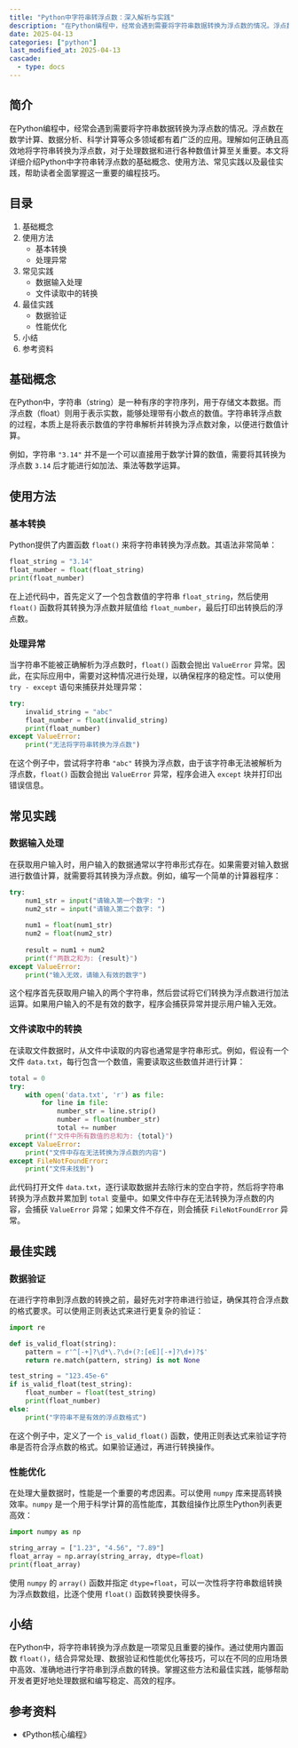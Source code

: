 ```yaml
---
title: "Python中字符串转浮点数：深入解析与实践"
description: "在Python编程中，经常会遇到需要将字符串数据转换为浮点数的情况。浮点数在数学计算、数据分析、科学计算等众多领域都有着广泛的应用。理解如何正确且高效地将字符串转换为浮点数，对于处理数据和进行各种数值计算至关重要。本文将详细介绍Python中字符串转浮点数的基础概念、使用方法、常见实践以及最佳实践，帮助读者全面掌握这一重要的编程技巧。"
date: 2025-04-13
categories: ["python"]
last_modified_at: 2025-04-13
cascade:
  - type: docs
---
```



## 简介
在Python编程中，经常会遇到需要将字符串数据转换为浮点数的情况。浮点数在数学计算、数据分析、科学计算等众多领域都有着广泛的应用。理解如何正确且高效地将字符串转换为浮点数，对于处理数据和进行各种数值计算至关重要。本文将详细介绍Python中字符串转浮点数的基础概念、使用方法、常见实践以及最佳实践，帮助读者全面掌握这一重要的编程技巧。

<!-- more -->
## 目录
1. 基础概念
2. 使用方法
    - 基本转换
    - 处理异常
3. 常见实践
    - 数据输入处理
    - 文件读取中的转换
4. 最佳实践
    - 数据验证
    - 性能优化
5. 小结
6. 参考资料

## 基础概念
在Python中，字符串（string）是一种有序的字符序列，用于存储文本数据。而浮点数（float）则用于表示实数，能够处理带有小数点的数值。字符串转浮点数的过程，本质上是将表示数值的字符串解析并转换为浮点数对象，以便进行数值计算。

例如，字符串 `"3.14"` 并不是一个可以直接用于数学计算的数值，需要将其转换为浮点数 `3.14` 后才能进行如加法、乘法等数学运算。

## 使用方法
### 基本转换
Python提供了内置函数 `float()` 来将字符串转换为浮点数。其语法非常简单：
```python
float_string = "3.14"
float_number = float(float_string)
print(float_number)  
```
在上述代码中，首先定义了一个包含数值的字符串 `float_string`，然后使用 `float()` 函数将其转换为浮点数并赋值给 `float_number`，最后打印出转换后的浮点数。

### 处理异常
当字符串不能被正确解析为浮点数时，`float()` 函数会抛出 `ValueError` 异常。因此，在实际应用中，需要对这种情况进行处理，以确保程序的稳定性。可以使用 `try - except` 语句来捕获并处理异常：
```python
try:
    invalid_string = "abc"
    float_number = float(invalid_string)
    print(float_number)
except ValueError:
    print("无法将字符串转换为浮点数")
```
在这个例子中，尝试将字符串 `"abc"` 转换为浮点数，由于该字符串无法被解析为浮点数，`float()` 函数会抛出 `ValueError` 异常，程序会进入 `except` 块并打印出错误信息。

## 常见实践
### 数据输入处理
在获取用户输入时，用户输入的数据通常以字符串形式存在。如果需要对输入数据进行数值计算，就需要将其转换为浮点数。例如，编写一个简单的计算器程序：
```python
try:
    num1_str = input("请输入第一个数字: ")
    num2_str = input("请输入第二个数字: ")
    
    num1 = float(num1_str)
    num2 = float(num2_str)
    
    result = num1 + num2
    print(f"两数之和为: {result}")
except ValueError:
    print("输入无效，请输入有效的数字")
```
这个程序首先获取用户输入的两个字符串，然后尝试将它们转换为浮点数进行加法运算。如果用户输入的不是有效的数字，程序会捕获异常并提示用户输入无效。

### 文件读取中的转换
在读取文件数据时，从文件中读取的内容也通常是字符串形式。例如，假设有一个文件 `data.txt`，每行包含一个数值，需要读取这些数值并进行计算：
```python
total = 0
try:
    with open('data.txt', 'r') as file:
        for line in file:
            number_str = line.strip()
            number = float(number_str)
            total += number
    print(f"文件中所有数值的总和为: {total}")
except ValueError:
    print("文件中存在无法转换为浮点数的内容")
except FileNotFoundError:
    print("文件未找到")
```
此代码打开文件 `data.txt`，逐行读取数据并去除行末的空白字符，然后将字符串转换为浮点数并累加到 `total` 变量中。如果文件中存在无法转换为浮点数的内容，会捕获 `ValueError` 异常；如果文件不存在，则会捕获 `FileNotFoundError` 异常。

## 最佳实践
### 数据验证
在进行字符串到浮点数的转换之前，最好先对字符串进行验证，确保其符合浮点数的格式要求。可以使用正则表达式来进行更复杂的验证：
```python
import re

def is_valid_float(string):
    pattern = r'^[-+]?\d*\.?\d+(?:[eE][-+]?\d+)?$'
    return re.match(pattern, string) is not None

test_string = "123.45e-6"
if is_valid_float(test_string):
    float_number = float(test_string)
    print(float_number)
else:
    print("字符串不是有效的浮点数格式")
```
在这个例子中，定义了一个 `is_valid_float()` 函数，使用正则表达式来验证字符串是否符合浮点数的格式。如果验证通过，再进行转换操作。

### 性能优化
在处理大量数据时，性能是一个重要的考虑因素。可以使用 `numpy` 库来提高转换效率。`numpy` 是一个用于科学计算的高性能库，其数组操作比原生Python列表更高效：
```python
import numpy as np

string_array = ["1.23", "4.56", "7.89"]
float_array = np.array(string_array, dtype=float)
print(float_array)
```
使用 `numpy` 的 `array()` 函数并指定 `dtype=float`，可以一次性将字符串数组转换为浮点数数组，比逐个使用 `float()` 函数转换要快得多。

## 小结
在Python中，将字符串转换为浮点数是一项常见且重要的操作。通过使用内置函数 `float()`，结合异常处理、数据验证和性能优化等技巧，可以在不同的应用场景中高效、准确地进行字符串到浮点数的转换。掌握这些方法和最佳实践，能够帮助开发者更好地处理数据和编写稳定、高效的程序。

## 参考资料
- 《Python核心编程》